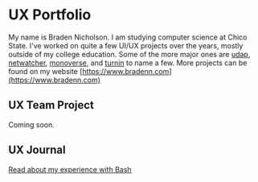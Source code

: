 # UX Portfolio

My name is Braden Nicholson. I am studying computer science at Chico State. I've worked on quite a few UI/UX projects over the years, mostly outside of my college education. Some of the more major ones are [udap](https://github.com/bradenn/udap), [netwatcher](https://github.com/netwatcherio-client), [monoverse](https://github.com/bradenn/monoverse), and [turnin](https://github.com/bradenn/turnin-client) to name a few. More projects can be found on my website [https://www.bradenn.com](https://www.bradenn.com)

## UX Team Project

Coming soon.

## UX Journal

[Read about my experience with Bash](j01/)
